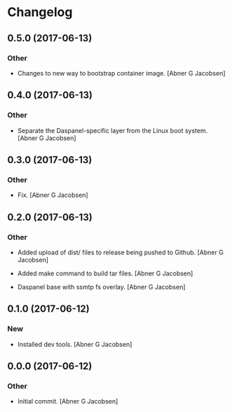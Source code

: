 # Changelog


## 0.5.0 (2017-06-13)

### Other

* Changes to new way to bootstrap container image. [Abner G Jacobsen]


## 0.4.0 (2017-06-13)

### Other

* Separate the Daspanel-specific layer from the Linux boot system. [Abner G Jacobsen]


## 0.3.0 (2017-06-13)

### Other

* Fix. [Abner G Jacobsen]


## 0.2.0 (2017-06-13)

### Other

* Added upload of dist/ files to release being pushed to Github. [Abner G Jacobsen]

* Added make command to build tar files. [Abner G Jacobsen]

* Daspanel base with ssmtp fs overlay. [Abner G Jacobsen]


## 0.1.0 (2017-06-12)

### New

* Installed dev tools. [Abner G Jacobsen]


## 0.0.0 (2017-06-12)

### Other

* Initial commit. [Abner G Jacobsen]



